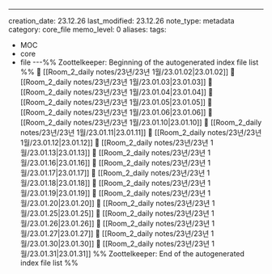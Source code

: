 ---
creation_date: 23.12.26
last_modified: 23.12.26
note_type: metadata
category: core_file
memo_level: 0
aliases: 
tags:
  - MOC
  - core
  - file
---%% Zoottelkeeper: Beginning of the autogenerated index file list  %%
📄 [[Room_2_daily notes/23년/23년 1월/23.01.02|23.01.02]]
📄 [[Room_2_daily notes/23년/23년 1월/23.01.03|23.01.03]]
📄 [[Room_2_daily notes/23년/23년 1월/23.01.04|23.01.04]]
📄 [[Room_2_daily notes/23년/23년 1월/23.01.05|23.01.05]]
📄 [[Room_2_daily notes/23년/23년 1월/23.01.06|23.01.06]]
📄 [[Room_2_daily notes/23년/23년 1월/23.01.10|23.01.10]]
📄 [[Room_2_daily notes/23년/23년 1월/23.01.11|23.01.11]]
📄 [[Room_2_daily notes/23년/23년 1월/23.01.12|23.01.12]]
📄 [[Room_2_daily notes/23년/23년 1월/23.01.13|23.01.13]]
📄 [[Room_2_daily notes/23년/23년 1월/23.01.16|23.01.16]]
📄 [[Room_2_daily notes/23년/23년 1월/23.01.17|23.01.17]]
📄 [[Room_2_daily notes/23년/23년 1월/23.01.18|23.01.18]]
📄 [[Room_2_daily notes/23년/23년 1월/23.01.19|23.01.19]]
📄 [[Room_2_daily notes/23년/23년 1월/23.01.20|23.01.20]]
📄 [[Room_2_daily notes/23년/23년 1월/23.01.25|23.01.25]]
📄 [[Room_2_daily notes/23년/23년 1월/23.01.26|23.01.26]]
📄 [[Room_2_daily notes/23년/23년 1월/23.01.27|23.01.27]]
📄 [[Room_2_daily notes/23년/23년 1월/23.01.30|23.01.30]]
📄 [[Room_2_daily notes/23년/23년 1월/23.01.31|23.01.31]]
%% Zoottelkeeper: End of the autogenerated index file list  %%
